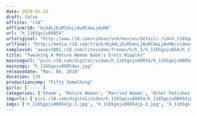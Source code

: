 ```yaml
---
date: 2019-01-13
draft: false
affsite: "r18"
afflinkr18: "NjA4LjEuMS4xLjAuMC4wLjAuMA"
url: "h_1165goju00054"
urloriginal: "http://www.r18.com/videos/vod/movies/detail/-/id=h_1165goju00054"
urlfinal: "http://media.r18.com/track/NjA4LjEuMS4xLjAuMC4wLjAuMA/videos/vod/movies/detail/-/id=h_1165goju00054"
samplevid: "awspv3001.r18.com/litevideo/freepv/h/h_1/h_1165goju054/h_1165goju054_dmb_w.mp4"
title: "Tweaking A Mature Woman Babe's Erect Nipples"
mainimgurl: "pics.r18.com/digital/video/h_1165goju00054/h_1165goju00054ps.jpg"
mainimgs: "h_1165goju00054ps.jpg"
releasedate: "Mar. 06, 2018"
duration: 139
productioncomp: "Fifty Something"
girls: ['----']
categories: ['Shame', 'Mature Woman', 'Married Woman', 'Other Fetishes', 'Genital Close-Up', 'Amateur', 'Hi-Def']
imgurls: ['pics.r18.com/digital/video/h_1165goju00054/h_1165goju00054jp-1.jpg', 'pics.r18.com/digital/video/h_1165goju00054/h_1165goju00054jp-2.jpg', 'pics.r18.com/digital/video/h_1165goju00054/h_1165goju00054jp-3.jpg', 'pics.r18.com/digital/video/h_1165goju00054/h_1165goju00054jp-4.jpg', 'pics.r18.com/digital/video/h_1165goju00054/h_1165goju00054jp-5.jpg', 'pics.r18.com/digital/video/h_1165goju00054/h_1165goju00054jp-6.jpg', 'pics.r18.com/digital/video/h_1165goju00054/h_1165goju00054jp-7.jpg', 'pics.r18.com/digital/video/h_1165goju00054/h_1165goju00054jp-8.jpg', 'pics.r18.com/digital/video/h_1165goju00054/h_1165goju00054jp-9.jpg', 'pics.r18.com/digital/video/h_1165goju00054/h_1165goju00054jp-10.jpg', 'pics.r18.com/digital/video/h_1165goju00054/h_1165goju00054jp-11.jpg', 'pics.r18.com/digital/video/h_1165goju00054/h_1165goju00054jp-12.jpg', 'pics.r18.com/digital/video/h_1165goju00054/h_1165goju00054jp-13.jpg', 'pics.r18.com/digital/video/h_1165goju00054/h_1165goju00054jp-14.jpg', 'pics.r18.com/digital/video/h_1165goju00054/h_1165goju00054jp-15.jpg', 'pics.r18.com/digital/video/h_1165goju00054/h_1165goju00054jp-16.jpg', 'pics.r18.com/digital/video/h_1165goju00054/h_1165goju00054jp-17.jpg', 'pics.r18.com/digital/video/h_1165goju00054/h_1165goju00054jp-18.jpg', 'pics.r18.com/digital/video/h_1165goju00054/h_1165goju00054jp-19.jpg', 'pics.r18.com/digital/video/h_1165goju00054/h_1165goju00054jp-20.jpg']
imgs: ['h_1165goju00054jp-1.jpg', 'h_1165goju00054jp-2.jpg', 'h_1165goju00054jp-3.jpg', 'h_1165goju00054jp-4.jpg', 'h_1165goju00054jp-5.jpg', 'h_1165goju00054jp-6.jpg', 'h_1165goju00054jp-7.jpg', 'h_1165goju00054jp-8.jpg', 'h_1165goju00054jp-9.jpg', 'h_1165goju00054jp-10.jpg', 'h_1165goju00054jp-11.jpg', 'h_1165goju00054jp-12.jpg', 'h_1165goju00054jp-13.jpg', 'h_1165goju00054jp-14.jpg', 'h_1165goju00054jp-15.jpg', 'h_1165goju00054jp-16.jpg', 'h_1165goju00054jp-17.jpg', 'h_1165goju00054jp-18.jpg', 'h_1165goju00054jp-19.jpg', 'h_1165goju00054jp-20.jpg']
---
```

